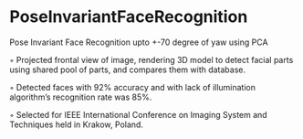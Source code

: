 # PoseInvariantFaceRecognition

Pose Invariant Face Recognition upto +-70 degree of yaw using PCA

◦ Projected frontal view of image, rendering 3D model to detect facial parts using shared pool of parts, and compares them 
  with database.
  
◦ Detected faces with 92% accuracy and with lack of illumination algorithm’s recognition rate was 85%.

◦ Selected for IEEE International Conference on Imaging System and Techniques held in Krakow, Poland.
